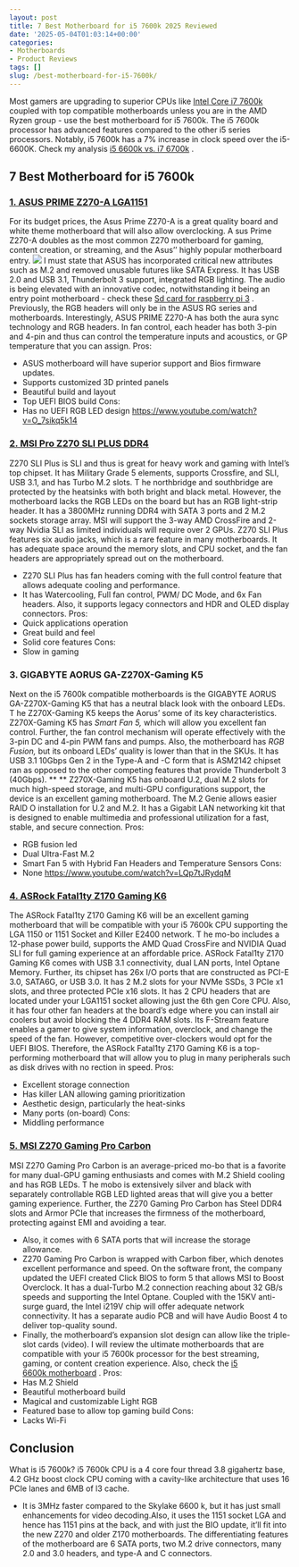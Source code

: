 ```yaml
---
layout: post
title: 7 Best Motherboard for i5 7600k 2025 Reviewed
date: '2025-05-04T01:03:14+00:00'
categories:
- Motherboards
- Product Reviews
tags: []
slug: /best-motherboard-for-i5-7600k/
---
```


Most gamers are upgrading to superior CPUs like
[Intel Core i7 7600k](https://www.intel.com/content/www/us/en/products/processors/core/i5-processors/i5-7600k.html)
coupled with top compatible motherboards unless you are in the AMD Ryzen group - use the
best motherboard for i5 7600k.
The i5 7600k processor has advanced features compared to the other i5 series processors.
Notably, i5 7600k has a 7% increase in clock speed over the i5-6600K. Check my analysis
[i5 6600k vs. i7 6700k](https://pestpolicy.com/i5-6600k-vs-i7-6700k/)
.
## 7 Best Motherboard for i5 7600k
### [1. ASUS PRIME Z270-A LGA1151](https://www.amazon.com/dp/B01NGTYV2Q/?tag=p-policy-20)
For its budget prices, the Asus Prime Z270-A is a great quality board and white theme motherboard that will also allow overclocking.
A
sus Prime Z270-A doubles as the most common Z270 motherboard for gaming, content creation, or streaming, and the Asus’’ highly popular motherboard entry.
![](/assets/img/03/Best-Motherboard-for-i5-7600k-300x200.jpg)
I must state that ASUS has incorporated critical new attributes such as M.2 and removed unusable futures like SATA Express. It has USB 2.0 and USB 3.1, Thunderbolt 3 support, integrated RGB lighting.
The audio is being elevated with an innovative codec, notwithstanding it being an entry point motherboard - check these
[Sd card for raspberry pi 3](https://pestpolicy.com/best-sd-card-for-raspberry-pi-3/)
.
Previously, the RGB headers will only be in the ASUS RG series and motherboards.
Interestingly, ASUS PRIME Z270-A has both the aura sync technology and RGB headers.
In fan control, each header has both 3-pin and 4-pin and thus can control the temperature inputs and acoustics, or GP temperature that you can assign.
Pros:
- ASUS motherboard will have superior support and Bios firmware updates.
- Supports customized 3D printed panels
- Beautiful build and layout
- Top UEFI BIOS build
Cons:
- Has no UEFI RGB LED design
https://www.youtube.com/watch?v=O_7sikq5k14
### [2. MSI Pro Z270 SLI PLUS DDR4](https://www.amazon.com/dp/B01MR32I8L/?tag=p-policy-20)
Z270 SLI Plus is SLI and thus is great for heavy work and gaming with Intel’s top chipset. It has Military Grade 5 elements, supports Crossfire, and SLI, USB 3.1, and has Turbo M.2 slots.
T
he northbridge and southbridge are protected by the heatsinks with both bright and black metal.
However, the motherboard lacks the RGB LEDs on the board but has an RGB light-strip header. It has a 3800MHz running DDR4 with SATA 3 ports and 2 M.2 sockets storage array.
MSI will support the 3-way AMD CrossFire and 2-way Nvidia SLI as limited individuals will require over 2 GPUs.
Z270 SLI Plus features six audio jacks, which is a rare feature in many motherboards.
It has adequate space around the memory slots, and CPU socket, and the fan headers are appropriately spread out on the motherboard.
- Z270 SLI Plus has fan headers coming with the full control feature that allows adequate cooling and performance.
- It has Watercooling, Full fan control, PWM/ DC Mode, and 6x Fan headers. Also, it supports legacy connectors and HDR and OLED display connectors.
Pros:
- Quick applications operation
- Great build and feel
- Solid core features
Cons:
- Slow in gaming
### **3. GIGABYTE AORUS GA-Z270X-Gaming K5**
Next on the i5 7600k compatible motherboards is the GIGABYTE AORUS GA-Z270X-Gaming K5 that has a neutral black look with the onboard LEDs.
T
he Z270X-Gaming K5 keeps the Aorus’ some of its key characteristics. Z270X-Gaming K5 has
*Smart Fan 5,*
which will allow you excellent fan control.
Further, the fan control mechanism will operate effectively with the 3-pin DC and 4-pin PWM fans and pumps.
Also, the motherboard has
*RGB Fusion,*
but its onboard LEDs’ quality is lower than that in the SKUs.
It has USB 3.1 10Gbps Gen 2 in the Type-A and -C form that is ASM2142 chipset ran as opposed to the other competing features that provide Thunderbolt 3 (40Gbps).
** **
Z270X-Gaming K5 has onboard U.2, dual M.2 slots for much high-speed storage, and multi-GPU configurations support, the device is an excellent gaming motherboard.
The M.2 Genie allows easier RAID O installation for U.2 and M.2.
It has a Gigabit LAN networking kit that is designed to enable multimedia and professional utilization for a fast, stable, and secure connection.
Pros:
- RGB fusion led
- Dual Ultra-Fast M.2
- Smart Fan 5 with Hybrid Fan Headers and Temperature Sensors
Cons:
- None
https://www.youtube.com/watch?v=LQp7tJRydqM
### [4. ASRock Fatal1ty Z170 Gaming K6](https://www.amazon.com/dp/B013M795RG/?tag=p-policy-20)
The ASRock Fatal1ty Z170 Gaming K6 will be an excellent gaming motherboard that will be compatible with your i5 7600k CPU supporting the LGA 1150 or 1151 Socket and Killer E2400 network.
T
he mo-bo includes a 12-phase power build, supports the AMD Quad CrossFire and NVIDIA Quad SLI for full gaming experience at an affordable price.
ASRock Fatal1ty Z170 Gaming K6 comes with USB 3.1 connectivity, dual LAN ports, Intel Optane Memory.
Further, its chipset has 26x I/O ports that are constructed as PCI-E 3.0, SATA6G, or USB 3.0. It has 2 M.2 slots for your NVMe SSDs, 3 PCIe x1 slots, and three protected PCIe x16 slots.
It has 2 CPU headers that are located under your LGA1151 socket allowing just the 6th gen Core CPU. Also, it has four other fan headers at the board’s edge where you can install air coolers but avoid blocking the 4 DDR4 RAM slots.
Its F-Stream feature enables a gamer to give system information, overclock, and change the speed of the fan. However, competitive over-clockers would opt for the UEFI BIOS.
Therefore, the ASRock Fatal1ty Z170 Gaming K6 is a top-performing motherboard that will allow you to plug in many peripherals such as disk drives with no rection in speed.
Pros:
- Excellent storage connection
- Has killer LAN allowing gaming prioritization
- Aesthetic design, particularly the heat-sinks
- Many ports (on-board)
Cons:
- Middling performance
### [5. MSI Z270 Gaming Pro Carbon](https://www.amazon.com/dp/B01MY58BS3/?tag=p-policy-20)
MSI Z270 Gaming Pro Carbon is an average-priced mo-bo that is a favorite for many dual-GPU gaming enthusiasts and comes with M.2 Shield cooling and has RGB LEDs.
T
he mobo is extensively silver and black with separately controllable RGB LED lighted areas that will give you a better gaming experience.
Further, the Z270 Gaming Pro Carbon has Steel DDR4 slots and Armor PCIe that increases the firmness of the motherboard, protecting against EMI and avoiding a tear.
- Also, it comes with 6 SATA ports that will increase the storage allowance.
- Z270 Gaming Pro Carbon is wrapped with Carbon fiber, which denotes excellent performance and speed.
On the software front, the company updated the UEFI created Click BIOS to form 5 that allows MSI to Boost Overclock.
It has a dual-Turbo M.2 connection reaching about 32 GB/s speeds and supporting the Intel Optane.
Coupled with the 15KV anti-surge guard, the Intel i219V chip will offer adequate network connectivity. It has a separate audio PCB and will have Audio Boost 4 to deliver top-quality sound.
- Finally, the motherboard’s expansion slot design can allow like the triple-slot cards (video).
I will review the ultimate motherboards that are compatible with your i5 7600k processor for the best streaming, gaming, or content creation experience. Also, check the
[i5 6600k motherboard](https://pestpolicy.com/best-motherboard-for-i5-6600k/)
.
Pros:
- Has M.2 Shield
- Beautiful motherboard build
- Magical and customizable Light RGB
- Featured base to allow top gaming build
Cons:
- Lacks Wi-Fi
## Conclusion
What is i5 7600k? i5 7600k CPU is a 4 core four thread 3.8 gigahertz base, 4.2 GHz boost clock CPU coming with a cavity-like architecture that uses 16 PCIe lanes and 6MB of l3 cache.
- It is 3MHz faster compared to the Skylake 6600 k, but it has just small enhancements for video decoding.Also, it uses the 1151 socket LGA and hence has 1151 pins at the back, and with just the BIO update, it’ll fit into the new Z270 and older Z170 motherboards.
The differentiating features of the motherboard are 6 SATA ports, two M.2 drive connectors, many 2.0 and 3.0 headers, and type-A and C connectors.
